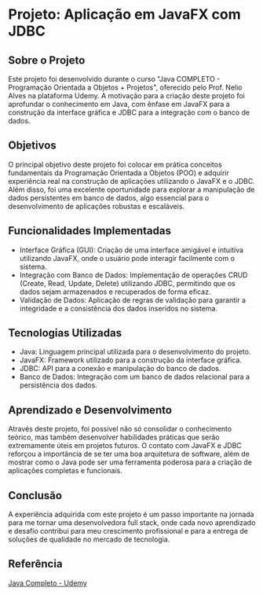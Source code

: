# Projeto: Aplicação em JavaFX com JDBC
## Sobre o Projeto
Este projeto foi desenvolvido durante o curso "Java COMPLETO - Programação Orientada a Objetos + Projetos", oferecido pelo Prof. Nelio Alves na plataforma Udemy. A motivação para a criação deste projeto foi aprofundar o conhecimento em Java, com ênfase em JavaFX para a construção da interface gráfica e JDBC para a integração com o banco de dados.

## Objetivos
O principal objetivo deste projeto foi colocar em prática conceitos fundamentais da Programação Orientada a Objetos (POO) e adquirir experiência real na construção de aplicações utilizando o JavaFX e o JDBC. Além disso, foi uma excelente oportunidade para explorar a manipulação de dados persistentes em banco de dados, algo essencial para o desenvolvimento de aplicações robustas e escaláveis.

## Funcionalidades Implementadas
+ Interface Gráfica (GUI): Criação de uma interface amigável e intuitiva utilizando JavaFX, onde o usuário pode interagir facilmente com o sistema.
+ Integração com Banco de Dados: Implementação de operações CRUD (Create, Read, Update, Delete) utilizando JDBC, permitindo que os dados sejam armazenados e recuperados de forma eficaz.
+ Validação de Dados: Aplicação de regras de validação para garantir a integridade e a consistência dos dados inseridos no sistema.

## Tecnologias Utilizadas
+ Java: Linguagem principal utilizada para o desenvolvimento do projeto.
+ JavaFX: Framework utilizado para a construção da interface gráfica.
+ JDBC: API para a conexão e manipulação do banco de dados.
+ Banco de Dados: Integração com um banco de dados relacional para a persistência dos dados.

## Aprendizado e Desenvolvimento
Através deste projeto, foi possível não só consolidar o conhecimento teórico, mas também desenvolver habilidades práticas que serão extremamente úteis em projetos futuros. O contato com JavaFX e JDBC reforçou a importância de se ter uma boa arquitetura de software, além de mostrar como o Java pode ser uma ferramenta poderosa para a criação de aplicações completas e funcionais.

## Conclusão
A experiência adquirida com este projeto é um passo importante na jornada para me tornar uma desenvolvedora full stack, onde cada novo aprendizado e desafio contribui para meu crescimento profissional e para a entrega de soluções de qualidade no mercado de tecnologia.

## Referência
[Java Completo - Udemy](https://www.udemy.com/course/java-curso-completo/)

